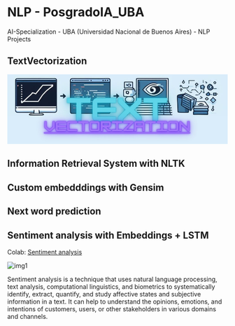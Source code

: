 # NLP - PosgradoIA_UBA

AI-Specialization - UBA (Universidad Nacional de Buenos Aires) - NLP Projects


## TextVectorization

![img1](images/TextVectorization.jpg)


## Information Retrieval System with NLTK

## Custom embedddings with Gensim

## Next word prediction

## Sentiment analysis with Embeddings + LSTM
Colab: [Sentiment analysis](https://github.com/Tincho1902/PosgradoIA/blob/main/5-clothing-ecommerce-reviews.ipynb)

![img1](images/Sentiment%20analisis.jpg)

Sentiment analysis is a technique that uses natural language processing, text analysis, computational linguistics, and biometrics to systematically identify, extract, quantify, and study affective states and subjective information in a text. It can help to understand the opinions, emotions, and intentions of customers, users, or other stakeholders in various domains and channels.


